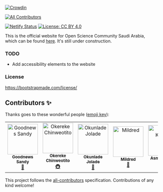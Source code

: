 [![Crowdin](https://badges.crowdin.net/oscsa-website-translation/localized.svg)](https://crowdin.com/project/oscsa-website-translation)
<!-- ALL-CONTRIBUTORS-BADGE:START - Do not remove or modify this section -->
[![All Contributors](https://img.shields.io/badge/all_contributors-6-orange.svg?style=flat-square)](#contributors-)
<!-- ALL-CONTRIBUTORS-BADGE:END -->
[![Netlify Status](https://api.netlify.com/api/v1/badges/f9f4f640-c6b5-44be-844b-78e7fa03282e/deploy-status)](https://app.netlify.com/sites/oscksa/deploys)
[![License: CC BY 4.0](https://img.shields.io/badge/License-CC_BY_4.0-lightgrey.svg)](https://creativecommons.org/licenses/by/4.0/)


This is the official website for Open Science Community Saudi Arabia, which can be found [here](https://osc-ksa.com/). It's still under construction.

### TODO
- Add accessibility elements to the website

### License
https://bootstrapmade.com/license/

## Contributors ✨

Thanks goes to these wonderful people ([emoji key](https://allcontributors.org/docs/en/emoji-key)):

<!-- ALL-CONTRIBUTORS-LIST:START - Do not remove or modify this section -->
<!-- prettier-ignore-start -->
<!-- markdownlint-disable -->
<table>
  <tbody>
    <tr>
      <td align="center"><a href="https://goodnewssandy.netlify.app/"><img src="https://avatars.githubusercontent.com/u/54219127?v=4?s=100" width="100px;" alt="Goodnews Sandy"/><br /><sub><b>Goodnews Sandy</b></sub></a><br /><a href="https://github.com/Open-Science-Community-Saudi-Arabia/OSCSA_Website/issues?q=author%3Asandygudie" title="Bug reports">🐛</a></td>
      <td align="center"><a href="http://okereke.dev"><img src="https://avatars.githubusercontent.com/u/65835404?v=4?s=100" width="100px;" alt="Okereke Chinweotito"/><br /><sub><b>Okereke Chinweotito</b></sub></a><br /><a href="#infra-okerekechinweotito" title="Infrastructure (Hosting, Build-Tools, etc)">🚇</a></td>
      <td align="center"><a href="https://www.linkedin.com/in/jolade-okunlade-1840a6138"><img src="https://avatars.githubusercontent.com/u/99138852?v=4?s=100" width="100px;" alt="Okunlade Jolade"/><br /><sub><b>Okunlade Jolade</b></sub></a><br /><a href="https://github.com/Open-Science-Community-Saudi-Arabia/OSCSA_Website/issues?q=author%3AJolah1" title="Bug reports">🐛</a></td>
      <td align="center"><a href="https://github.com/mildrette"><img src="https://avatars.githubusercontent.com/u/99267408?v=4?s=100" width="100px;" alt="Mildred"/><br /><sub><b>Mildred</b></sub></a><br /><a href="https://github.com/Open-Science-Community-Saudi-Arabia/OSCSA_Website/issues?q=author%3Amildrette" title="Bug reports">🐛</a></td>
      <td align="center"><a href="https://asmakacem.me/"><img src="https://avatars.githubusercontent.com/u/73066984?v=4?s=100" width="100px;" alt="Asma Kacem"/><br /><sub><b>Asma Kacem</b></sub></a><br /><a href="#ideas-AsmaKacem1" title="Ideas, Planning, & Feedback">🤔</a> <a href="#infra-AsmaKacem1" title="Infrastructure (Hosting, Build-Tools, etc)">🚇</a></td>
      <td align="center"><a href="https://realrichi3.github.io"><img src="https://avatars.githubusercontent.com/u/76791916?v=4?s=100" width="100px;" alt="Richie"/><br /><sub><b>Richie</b></sub></a><br /><a href="#infra-RealRichi3" title="Infrastructure (Hosting, Build-Tools, etc)">🚇</a></td>
    </tr>
  </tbody>
</table>

<!-- markdownlint-restore -->
<!-- prettier-ignore-end -->

<!-- ALL-CONTRIBUTORS-LIST:END -->

This project follows the [all-contributors](https://github.com/all-contributors/all-contributors) specification. Contributions of any kind welcome!
